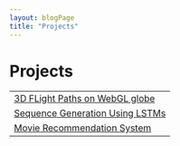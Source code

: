 ```yaml
---
layout: blogPage
title: "Projects"
---
```


# Projects
<table class="table table-hover">
	<tr>
	  <td><a href="/projects/flight-paths/index.html" target="_blank">3D FLight Paths on WebGL globe</a></td>
	</tr>
	<tr>
	  <td><a href="https://github.com/sidkuma24/seq_gen" target="_blank">Sequence Generation Using LSTMs</a></td>
	</tr>
	<tr>
	  <td><a href="https://github.com/sidkuma24/movie-recommender" target="_blank">Movie Recommendation System</a></td>
	</tr>
</table>